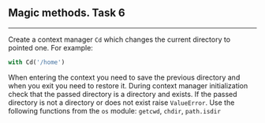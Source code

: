 ## Magic methods. Task 6
***
Create a context manager `Cd` which changes the current directory to pointed one.
For example:
```python
with Cd('/home')
```
When entering the context you need to save the previous directory and when you exit you need to restore it.
During context manager initialization check that the passed directory is a directory and exists.
If the passed directory is not a directory or does not exist raise `ValueError`.
Use the following functions from the `os` module: `getcwd`, `chdir`, `path.isdir`